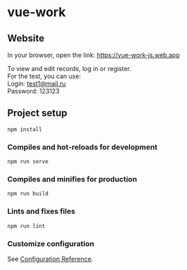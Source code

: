 # vue-work

## Website

In your browser, open the link:
<https://vue-work-js.web.app>

To view and edit records, log in or register.  
For the test, you can use:  
Login: test1@mail.ru  
Password: 123123

## Project setup
```
npm install
```

### Compiles and hot-reloads for development
```
npm run serve
```

### Compiles and minifies for production
```
npm run build
```

### Lints and fixes files
```
npm run lint
```

### Customize configuration
See [Configuration Reference](https://cli.vuejs.org/config/).
